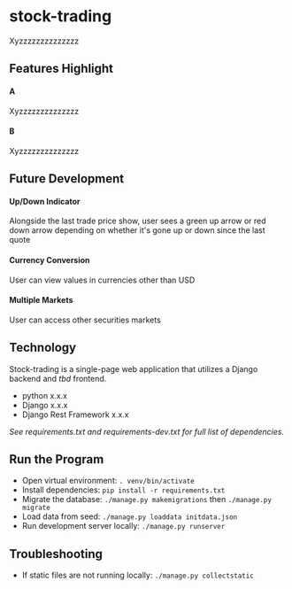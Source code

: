 # stock-trading
Xyzzzzzzzzzzzzzz


## Features Highlight

#### A
Xyzzzzzzzzzzzzzz

#### B
Xyzzzzzzzzzzzzzz


## Future Development

#### Up/Down Indicator
Alongside the last trade price show, user sees a green up arrow or red down arrow depending on whether it's gone up or down since the last quote

#### Currency Conversion
User can view values in currencies other than USD

#### Multiple Markets
User can access other securities markets


## Technology
Stock-trading is a single-page web application that utilizes a Django backend and *tbd* frontend.
- python x.x.x
- Django x.x.x
- Django Rest Framework x.x.x

*See requirements.txt and requirements-dev.txt for full list of dependencies.*


## Run the Program
- Open virtual environment: `. venv/bin/activate`
- Install dependencies: `pip install -r requirements.txt`
- Migrate the database: `./manage.py makemigrations` then `./manage.py migrate`
- Load data from seed: `./manage.py loaddata initdata.json`
- Run development server locally: `./manage.py runserver`


## Troubleshooting
- If static files are not running locally: `./manage.py collectstatic`
